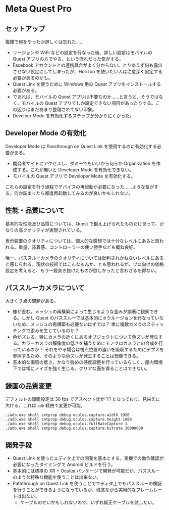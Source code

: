 # Meta Quest Pro

## セットアップ

複雑で何をやったか詳しくは忘れた……

- リージョンや WiFi などの設定を行なった後、詳しい設定はモバイルの Quest アプリの方でやる、という流れだった気がする。
- Facebook アカウントとの連携具合がよく分からない。とりあえず何も露出させない設定にしてしまったが、Horizon を使いたい人は注意深く設定する必要があるのかも。
- Quest Link を使うために Windows 用の Quest アプリをインストールする必要がある。
- であれば、モバイルの Quest アプリは不要なのか……と言うと、そうではなく、モバイルの Quest アプリでしか設定できない項目があったりする。この辺りはまだあまり整理されてない印象。
- Develoer Mode を有効化するステップが分かりにくかった。

## Developer Mode の有効化

Developer Mode は Passthrough on Quest Link を使用するのに有効化する必要がある。

- 開発者サイトにアクセスし、ダミーでもいいから何らか Organization を作成する。これが無いと Developer Mode を有効化できない。
- モバイルの Quest アプリで Developer Mode を有効化する。

これらの設定を行う過程でデバイスの再起動が必要になった……ような気がする。何か詰まったら都度再起動してみるのが良いかもしれない。

## 性能・品質について

基本的な性能及び品質については、Quest で鍛え上げられたものだけあって、かなりの高クオリティが実現されている。

表示装置のクオリティについては、個人的な感想では十分なレベルにあると思われる。重量、装着感、コントローラーの使い勝手なども概ね良好。

唯一、パススルーカメラのクオリティについては批判されかねないレベルにあると感じられる。現状の技術ではこんなもんか、とも思われるが、プロ向けの価格設定を考えると、もう一段突き抜けたものが欲しかったと言わざるを得ない。

## パススルーカメラについて

大きく３点の問題がある。

- 像が歪む。メッシュの再構築によって生じるような歪みが顕著に観察できる。しかし Quest のパススルーでは基本的にオクルージョンを行なっていないため、メッシュの再構築も必要ないはずでは？ 単に複数カメラのスティッチングで歪みを生じているのか？
- 色がズレる。特にカメラの近くにあるオブジェクトについて色ズレが発生する。カラーカメラの解像度の低さを補うためにモノクロカメラとの合成を行っているのか？ それをやる場合は視点位置の違いを吸収するためにデプスを参照するため、そのような色ズレが発生することは想像できる。
- 基本的な画質の低さ。かなり強めの感度調整を行っているらしく、屋内環境下では常にノイズを強く生じる。クリアな画を得ることはできない。

## 録画の品質変更

デフォルトの録画設定は 30 fps でアスペクト比が 1:1 となっており、見栄えに欠ける。これは `adb` 経由で変更が可能。

```
./adb.exe shell setprop debug.oculus.capture.width 1920
./adb.exe shell setprop debug.oculus.capture.height 1080
./adb.exe shell setprop debug.oculus.fullRateCapture 1
./adb.exe shell setprop debug.oculus.capture.bitrate 30000000
```

## 開発手段

- Quest Link を使ったエディタ上での開発を基本とする。実機での動作確認が必要になったタイミングで Android ビルドを行う。
- 基本的には標準の XR + Oculus パッケージで開発が可能だが、パススルーのような特殊な機能を使うことは出来ない。
- Paththrough on Quest Link を使うことでエディタ上でもパススルーの検証を行うことができるようになっているが、残念ながら実用的なフレームレートは出ない。
  - ケーブルのせいかもしれないので、いずれ純正ケーブルを試したい。
